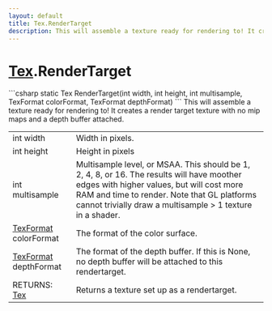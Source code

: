 ```yaml
---
layout: default
title: Tex.RenderTarget
description: This will assemble a texture ready for rendering to! It creates a render target texture with no mip maps and a depth buffer attached.
---
```

# [Tex]({{site.url}}/Pages/StereoKit/Tex.html).RenderTarget

<div class='signature' markdown='1'>
```csharp
static Tex RenderTarget(int width, int height, int multisample, TexFormat colorFormat, TexFormat depthFormat)
```
This will assemble a texture ready for rendering to! It
creates a render target texture with no mip maps and a depth buffer
attached.
</div>

|  |  |
|--|--|
|int width|Width in pixels.|
|int height|Height in pixels|
|int multisample|Multisample level, or MSAA. This should             be 1, 2, 4, 8, or 16. The results will have moother edges with             higher values, but will cost more RAM and time to render. Note that             GL platforms cannot trivially draw a multisample > 1 texture in a             shader.|
|[TexFormat]({{site.url}}/Pages/StereoKit/TexFormat.html) colorFormat|The format of the color surface.|
|[TexFormat]({{site.url}}/Pages/StereoKit/TexFormat.html) depthFormat|The format of the depth buffer. If this             is None, no depth buffer will be attached to this rendertarget.|
|RETURNS: [Tex]({{site.url}}/Pages/StereoKit/Tex.html)|Returns a texture set up as a rendertarget.|




